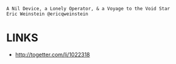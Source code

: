 ```
A Nil Device, a Lonely Operator, & a Voyage to the Void Star
Eric Weinstein @ericqweinstein
```

LINKS
=====

- http://togetter.com/li/1022318